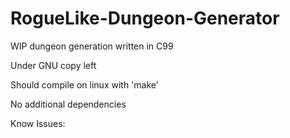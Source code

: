 # RogueLike-Dungeon-Generator
WIP dungeon generation written in C99

Under GNU copy left

Should compile on linux with 'make'

No additional dependencies

Know Issues: